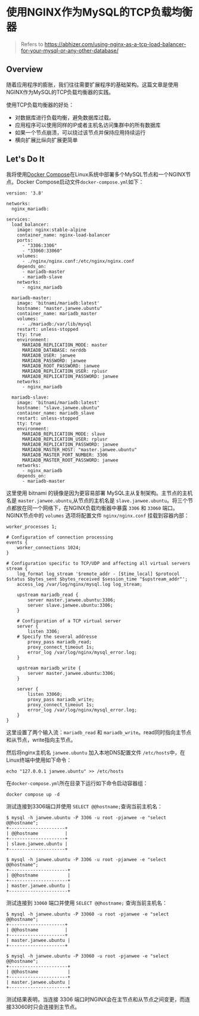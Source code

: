 # 使用NGINX作为MySQL的TCP负载均衡器

> Refers to https://abhizer.com/using-nginx-as-a-tcp-load-balancer-for-your-mysql-or-any-other-database/

## Overview
随着应用程序的膨胀，我们往往需要扩展程序的基础架构。这篇文章是使用NGINX作为MySQL的TCP负载均衡器的实践。

使用TCP负载均衡器的好处：
- 对数据库进行负载均衡，避免数据库过载。
- 应用程序可以使用同样的IP或者主机名访问集群中的所有数据库
- 如果一个节点崩溃，可以绕过该节点并保持应用持续运行
- 横向扩展比纵向扩展更简单

## Let's Do It
我将使用[Docker Compose](https://docs.docker.com/compose/compose-file/)在Linux系统中部署多个MySQL节点和一个NGINX节点。Docker Compose启动文件`docker-compose.yml`如下：

```
version: '3.8'

networks: 
  nginx_mariadb:

services:
  load_balancer:
    image: nginx:stable-alpine
    container_name: nginx-load-balancer
    ports: 
      - "3306:3306"
      - "33060:33060"
    volumes: 
      - ./nginx/nginx.conf:/etc/nginx/nginx.conf
    depends_on:
      - mariadb-master
      - mariadb-slave
    networks:
      - nginx_mariadb

  mariadb-master:
    image: 'bitnami/mariadb:latest'
    hostname: "master.janwee.ubuntu"
    container_name: mariadb_master
    volumes:
      - ./mariadb:/var/lib/mysql
    restart: unless-stopped
    tty: true
    environment:
      MARIADB_REPLICATION_MODE: master
      MARIADB_DATABASE: nerddb
      MARIADB_USER: janwee
      MARIADB_PASSWORD: janwee
      MARIADB_ROOT_PASSWORD: janwee
      MARIADB_REPLICATION_USER: rplusr
      MARIADB_REPLICATION_PASSWORD: janwee
    networks:
      - nginx_mariadb

  mariadb-slave:
    image: 'bitnami/mariadb:latest'
    hostname: "slave.janwee.ubuntu"
    container_name: mariadb_slave
    restart: unless-stopped
    tty: true
    environment:
      MARIADB_REPLICATION_MODE: slave
      MARIADB_REPLICATION_USER: rplusr
      MARIADB_REPLICATION_PASSWORD: janwee
      MARIADB_MASTER_HOST: "master.janwee.ubuntu"
      MARIADB_MASTER_PORT_NUMBER: 3306
      MARIADB_MASTER_ROOT_PASSWORD: janwee
    networks:
      - nginx_mariadb
    depends_on:
      - mariadb-master
```

这里使用 bitnami 的镜像是因为更容易部署 MySQL主从复制架构。主节点的主机名是 `master.janwee.ubuntu`,从节点的主机名是 `slave.janwee.ubuntu`。将三个节点都放在同一个网络下，在NGINX负载均衡器中暴露 `3306` 和 `33060` 端口。
NGINX节点中的 `volumes` 选项将配置文件 `nginx/nginx.conf` 挂载到容器内部：

```
worker_processes 1;

# Configuration of connection processing
events {
    worker_connections 1024;
}

# Configuration specific to TCP/UDP and affecting all virtual servers
stream {
    log_format log_stream '$remote_addr - [$time_local] $protocol $status $bytes_sent $bytes_received $session_time "$upstream_addr"';
    access_log /var/log/nginx/mysql.log log_stream;

    upstream mariadb_read {
        server master.janwee.ubuntu:3306; 
        server slave.janwee.ubuntu:3306;
    }
    
    # Configuration of a TCP virtual server
    server {
        listen 3306;
	# Specify the several addresse
        proxy_pass mariadb_read; 
        proxy_connect_timeout 1s;
        error_log /var/log/nginx/mysql_error.log;
    }

    upstream mariadb_write {
        server master.janwee.ubuntu:3306;
    }

    server {
        listen 33060;
        proxy_pass mariadb_write;
        proxy_connect_timeout 1s;
        error_log /var/log/nginx/mysql_error.log;
    }
}
```

这里设置了两个输入流：`mariadb_read` 和 `mariadb_write`。read同时指向主节点和从节点，write指向主节点。

然后将nginx主机名 `janwee.ubuntu` 加入本地DNS配置文件 `/etc/hosts`中，在Linux终端中使用如下命令：

```
echo "127.0.0.1 janwee.ubuntu" >> /etc/hosts
```

在`docker-compose.yml`所在目录下运行如下命令启动容器组：

```
docker compose up -d
```

测试连接到3306端口并使用 `SELECT @@hostname;`查询当前主机名：

```
$ mysql -h janwee.ubuntu -P 3306 -u root -pjanwee -e "select @@hostname";
+---------------------+
| @@hostname          |
+---------------------+
| slave.janwee.ubuntu |
+---------------------+

$ mysql -h janwee.ubuntu -P 3306 -u root -pjanwee -e "select @@hostname";
+----------------------+
| @@hostname           |
+----------------------+
| master.janwee.ubuntu |
+----------------------+
```

测试连接到 `33060` 端口并使用 `SELECT @@hostname;` 查询当前主机名：

```
$ mysql -h janwee.ubuntu -P 33060 -u root -pjanwee -e "select @@hostname";
+---------------------+
| @@hostname          |
+---------------------+
| master.janwee.ubuntu |
+---------------------+

$ mysql -h janwee.ubuntu -P 33060 -u root -pjanwee -e "select @@hostname";
+----------------------+
| @@hostname           |
+----------------------+
| master.janwee.ubuntu |
+----------------------+
```

测试结果表明，当连接 3306 端口时NGINX会在主节点和从节点之间变更，而连接33060时只会连接到主节点。
